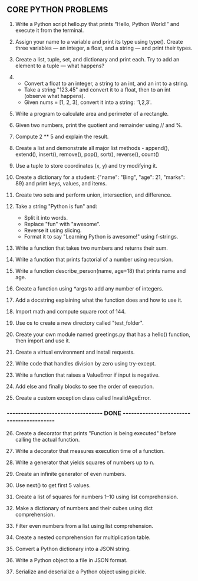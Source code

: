 ## CORE PYTHON PROBLEMS 

1. Write a Python script hello.py that prints “Hello, Python World!” and execute it from the terminal.

2. Assign your name to a variable and print its type using type().
Create three variables — an integer, a float, and a string — and print their types.

3. Create a list, tuple, set, and dictionary and print each.
Try to add an element to a tuple — what happens?

4. - Convert a float to an integer, a string to an int, and an int to a string.
    - Take a string "123.45" and convert it to a float, then to an int (observe what happens).
    - Given nums = [1, 2, 3], convert it into a string: '1,2,3'.

5. Write a program to calculate area and perimeter of a rectangle.

6. Given two numbers, print the quotient and remainder using // and %.

7. Compute 2 ** 5 and explain the result.

8. Create a list and demonstrate all major list methods - append(), extend(), insert(), remove(), pop(), sort(), reverse(), count()

9. Use a tuple to store coordinates (x, y) and try modifying it.

10. Create a dictionary for a student: {"name": "Bing", "age": 21, "marks": 89} and print keys, values, and items.

11. Create two sets and perform union, intersection, and difference.

12. Take a string "Python is fun" and:
    - Split it into words.
    - Replace "fun" with "awesome".
    - Reverse it using slicing.
    - Format it to say "Learning Python is awesome!" using f-strings.

13. Write a function that takes two numbers and returns their sum.

14. Write a function that prints factorial of a number using recursion.

15. Write a function describe_person(name, age=18) that prints name and age.

16. Create a function using *args to add any number of integers.

17. Add a docstring explaining what the function does and how to use it.

18. Import math and compute square root of 144.

19. Use os to create a new directory called "test_folder".

20. Create your own module named greetings.py that has a hello() function, then import and use it.

21. Create a virtual environment and install requests.

22. Write code that handles division by zero using try-except.

23. Write a function that raises a ValueError if input is negative.

24. Add else and finally blocks to see the order of execution.

25. Create a custom exception class called InvalidAgeError.

### ---------------------------------- DONE -----------------------------------------

26. Create a decorator that prints "Function is being executed" before calling the actual function.

27. Write a decorator that measures execution time of a function.

28. Write a generator that yields squares of numbers up to n.

29. Create an infinite generator of even numbers.

30. Use next() to get first 5 values.

31. Create a list of squares for numbers 1–10 using list comprehension.

32. Make a dictionary of numbers and their cubes using dict comprehension.

33. Filter even numbers from a list using list comprehension.

34. Create a nested comprehension for multiplication table.

35. Convert a Python dictionary into a JSON string.

36. Write a Python object to a file in JSON format.

37. Serialize and deserialize a Python object using pickle.

